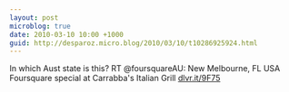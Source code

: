 ```yaml
---
layout: post
microblog: true
date: 2010-03-10 10:00 +1000
guid: http://desparoz.micro.blog/2010/03/10/t10286925924.html
---
```

In which Aust state is this? RT @foursquareAU: New Melbourne, FL USA Foursquare special at Carrabba's Italian Grill [dlvr.it/9F75](http://dlvr.it/9F75)
